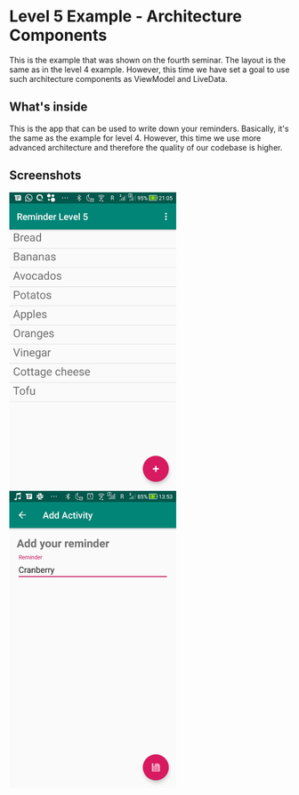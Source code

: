 # Level 5 Example - Architecture Components
This is the example that was shown on the fourth seminar. The layout is the same as in the level 4 example. However, this time we have set a goal to use such architecture components as ViewModel and LiveData.
## What's inside
This is the app that can be used to write down your reminders. Basically, it's the same as the example for level 4. However, this time we use more advanced architecture and therefore the quality of our codebase is higher.
## Screenshots
<img src="screenshots/screenshot1.jpg" alt="Screenshot" width="300"/>    <img src="screenshots/screenshot2.jpg" alt="Screenshot" width="300"/>
